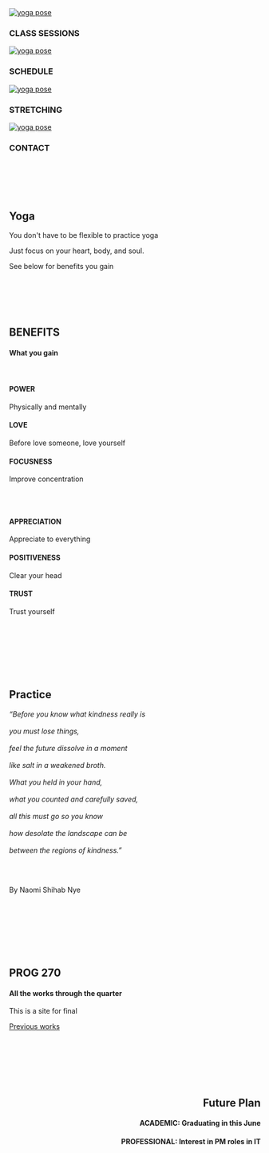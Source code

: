 
<section class="home-menu">
  <div class="row">
    <div class="col-xs-6 col-md-3">
      <a href="Markdown-EC2site/In-class.html" class="thumbnail">
        <img src="/images/yoga/yoga-pose-01.png" alt="yoga pose" title="Home">
      </a>
      <div class="caption">
        <h3>CLASS SESSIONS</h3>
      </div>
    </div>
    <div class="col-xs-6 col-md-3">
      <a href="Markdown-EC2site/Schedule.html" class="thumbnail">
        <img src="/images/yoga/yoga-pose-02.png" alt="yoga pose" title="Schedule">
      </a>
      <div class="caption">
        <h3>SCHEDULE</h3>
      </div>
    </div>
    <div class="col-xs-6 col-md-3">
      <a href="Markdown-EC2site/Introduction-of-Stretching.html" class="thumbnail">
        <img src="/images/yoga/yoga-pose-03.png" alt="yoga pose" title="Stretches">
      </a>
      <div class="caption">
        <h3>STRETCHING</h3>
      </div>
    </div>
    <div class="col-xs-6 col-md-3">
      <a href="Markdown-EC2site/contact-us.html" class="thumbnail">
        <img src="/images/yoga/yoga-pose-04.png" alt="yoga pose" title="Contact">
      </a>
      <div class="caption">
        <h3>CONTACT</h3>
      </div>
    </div>
  </div>


<br><br>
<br><br>

<div class="jumbotron">
    <h1>Yoga</h1>
    <p>You don't have to be flexible to practice yoga</p>
    <p>Just focus on your heart, body, and soul.</p>
    <p>See below for benefits you gain</p>
</div>

<br><br>
<br><br>

<div class="container-fluid text-center">
  <h2>BENEFITS</h2>
  <h4>What you gain</h4>
  <br>
  <div class="row">
    <div class="col-sm-4">
      <span class="glyphicon glyphicon-fire"></span>
      <h4>POWER</h4>
      <p>Physically and mentally</p>
    </div>
    <div class="col-sm-4">
      <span class="glyphicon glyphicon-heart"></span>
      <h4>LOVE</h4>
      <p>Before love someone, love yourself</p>
    </div>
    <div class="col-sm-4">
      <span class="glyphicon glyphicon-eye-open"></span>
      <h4>FOCUSNESS</h4>
      <p>Improve concentration</p>
    </div>
    </div>
    <br><br>
  <div class="row">
    <div class="col-sm-4">
      <span class="glyphicon glyphicon-leaf"></span>
      <h4>APPRECIATION</h4>
      <p>Appreciate to everything</p>
    </div>
    <div class="col-sm-4">
      <span class="glyphicon glyphicon-certificate"></span>
      <h4>POSITIVENESS</h4>
      <p>Clear your head</p>
    </div>
    <div class="col-sm-4">
      <span class="glyphicon glyphicon-star-empty"></span>
      <h4>TRUST</h4>
      <p>Trust yourself</p>
    </div>
  </div>
</div>

<br><br>
<br><br>
<br><br>

<div class="row">
  <div class="container">
    <div class="jumbotron bg" style="background-image:url('/images/yoga/Kailash_Integral_Yoga.jpg'); background-size: cover;">
        <h1>Practice</h1>
        <p style="font-style: italic;">“Before you know what kindness really is<br><br>
        you must lose things,<br><br>
        feel the future dissolve in a moment<br><br>
        like salt in a weakened broth.<br><br>
        What you held in your hand,<br><br>
        what you counted and carefully saved,<br><br>
        all this must go so you know<br><br>
        how desolate the landscape can be<br><br>
        between the regions of kindness.”</p>
        <br><br>
        <p>By Naomi Shihab Nye</p>
    </div>
  </div>
</div>

<br><br>
<br><br>
<br><br>

<div class="container-fluid">
  <div class="row">
    <div class="col-sm-8">
      <h2>PROG 270</h2>
      <h4>All the works through the quarter</h4>
      <p>This is a site for final</p>
      <a href = "master-list.html" class = "btn btn-default btn-lg" role = "button">
        Previous works
      </a>
    </div>
    <div class="col-sm-4" style="text-align: right;">
      <span class="glyphicon glyphicon-pencil logo"></span>
    </div>
  </div>
</div>
<br><br>
<br><br>
<br><br>
<div class="container-fluid bg-grey">
  <div class="row">
    <div class="col-sm-4" >
      <span class="glyphicon glyphicon-thumbs-up logo"></span>
    </div>
    <div class="col-sm-8" style="text-align: right;">
      <h2>Future Plan</h2>
      <h4><strong>ACADEMIC:</strong> Graduating in this June</h4>
      <h4><strong>PROFESSIONAL:</strong> Interest in PM roles in IT</h4>
    </div>
  </div>
</div>
<br><br>
<br><br>
<br><br>
<br><br>

